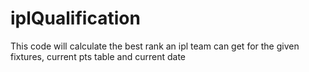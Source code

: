 # iplQualification

This code will calculate the best rank an ipl team can get for the given fixtures, current pts table and current date